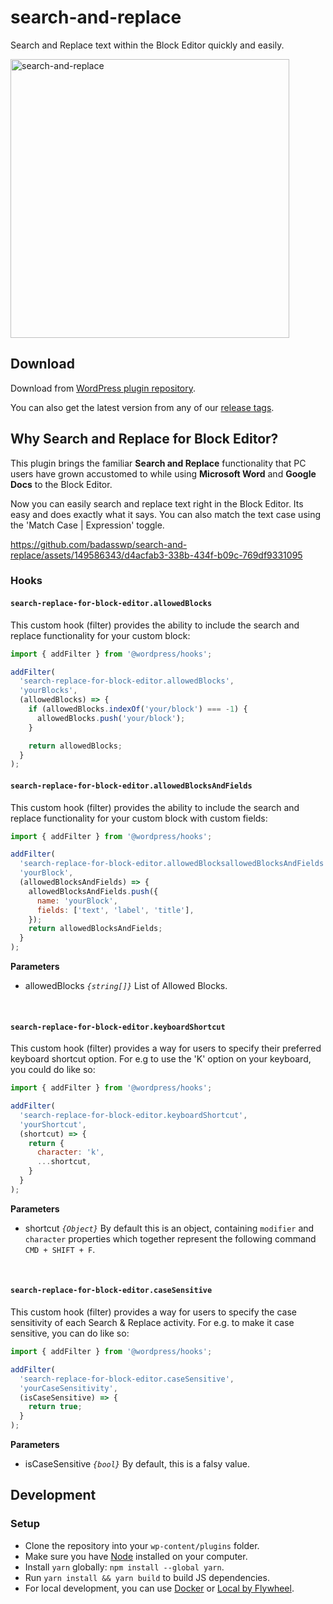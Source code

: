 # search-and-replace
Search and Replace text within the Block Editor quickly and easily.

<img width="446" alt="search-and-replace" src="https://github.com/badasswp/search-and-replace/assets/149586343/c3febf99-e9db-4b7b-82fd-c01e5428123a">

## Download

Download from [WordPress plugin repository](https://wordpress.org/plugins/search-replace-for-block-editor/).

You can also get the latest version from any of our [release tags](https://github.com/badasswp/search-and-replace/releases).

## Why Search and Replace for Block Editor?

This plugin brings the familiar __Search and Replace__ functionality that PC users have grown accustomed to while using __Microsoft Word__ and __Google Docs__ to the Block Editor.

Now you can easily search and replace text right in the Block Editor. Its easy and does exactly what it says. You can also match the text case using the 'Match Case | Expression' toggle.

https://github.com/badasswp/search-and-replace/assets/149586343/d4acfab3-338b-434f-b09c-769df9331095

### Hooks

#### `search-replace-for-block-editor.allowedBlocks`

This custom hook (filter) provides the ability to include the search and replace functionality for your custom block:

```js
import { addFilter } from '@wordpress/hooks';

addFilter(
  'search-replace-for-block-editor.allowedBlocks',
  'yourBlocks',
  (allowedBlocks) => {
    if (allowedBlocks.indexOf('your/block') === -1) {
      allowedBlocks.push('your/block');
    }

    return allowedBlocks;
  }
);
```

#### `search-replace-for-block-editor.allowedBlocksAndFields`

This custom hook (filter) provides the ability to include the search and replace functionality for your custom block with custom fields:

```js
import { addFilter } from '@wordpress/hooks';

addFilter(
  'search-replace-for-block-editor.allowedBlocksallowedBlocksAndFields',
  'yourBlock',
  (allowedBlocksAndFields) => {
    allowedBlocksAndFields.push({
      name: 'yourBlock',
      fields: ['text', 'label', 'title'],
    });
    return allowedBlocksAndFields;
  }
);
```

**Parameters**

- allowedBlocks _`{string[]}`_ List of Allowed Blocks.
<br/>

#### `search-replace-for-block-editor.keyboardShortcut`

This custom hook (filter) provides a way for users to specify their preferred keyboard shortcut option. For e.g to use the 'K' option on your keyboard, you could do like so:

```js
import { addFilter } from '@wordpress/hooks';

addFilter(
  'search-replace-for-block-editor.keyboardShortcut',
  'yourShortcut',
  (shortcut) => {
    return {
      character: 'k',
      ...shortcut,
    }
  }
);
```

**Parameters**

- shortcut _`{Object}`_ By default this is an object, containing `modifier` and `character` properties which together represent the following command `CMD + SHIFT + F`.
<br/>

#### `search-replace-for-block-editor.caseSensitive`

This custom hook (filter) provides a way for users to specify the case sensitivity of each Search & Replace activity. For e.g. to make it case sensitive, you can do like so:

```js
import { addFilter } from '@wordpress/hooks';

addFilter(
  'search-replace-for-block-editor.caseSensitive',
  'yourCaseSensitivity',
  (isCaseSensitive) => {
    return true;
  }
);
```

**Parameters**

- isCaseSensitive _`{bool}`_ By default, this is a falsy value.

## Development

### Setup

- Clone the repository into your `wp-content/plugins` folder.
- Make sure you have [Node](https://nodejs.org) installed on your computer.
- Install `yarn` globally: `npm install --global yarn`.
- Run `yarn install && yarn build` to build JS dependencies.
- For local development, you can use [Docker](https://docs.docker.com/install/) or [Local by Flywheel](https://localwp.com/).

